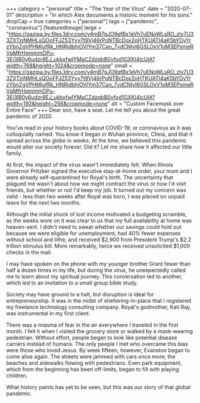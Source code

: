 +++
category = "personal"
title = "The Year of the Virus"
date = "2020-07-01"
description = "In which Alex documents a historic moment for his sons."
dropCap = true
categories = ["personal"]
tags = ["pandemic", "coronavirus"]
[featuredImage]
  large = "https://gazipa.by.files.1drv.com/y4mB7gJO9qfBx1eVh7uENoWLsRO_zlv7U33ZXTzjNMHLsQOoFFJZ53Yvy7t9Vj46rPoNTBcDox2oHTKUATI4aK5bYDvYrzYbnZgVPHMjufRk_HNRjdbhiOVIYm37Can_7vdCNIyl6GSLOxV1oM3EPxmeRVpMfrHqmmmDPu-3Ej3lB0y6udzr8EJ_ukbxfwIYMaCZdzqbB0vfod1GXKI4IcUlA?width=768&height=1024&cropmode=none"
  small = "https://gazipa.by.files.1drv.com/y4mB7gJO9qfBx1eVh7uENoWLsRO_zlv7U33ZXTzjNMHLsQOoFFJZ53Yvy7t9Vj46rPoNTBcDox2oHTKUATI4aK5bYDvYrzYbnZgVPHMjufRk_HNRjdbhiOVIYm37Can_7vdCNIyl6GSLOxV1oM3EPxmeRVpMfrHqmmmDPu-3Ej3lB0y6udzr8EJ_ukbxfwIYMaCZdzqbB0vfod1GXKI4IcUlA?width=192&height=256&cropmode=none"
  alt   = "Custom Facemask over Entire Face"
+++
Dear son, have a seat. Let me tell you about the great pandemic of 2020.

You've read in your history books about COVID-19; or coronavirus as it was colloquially named. You know it began in Wuhan province, China, and that it spread across the globe in weeks. At the time, we believed this pandemic would alter our society forever. Did it? Let me share how it affected our little family.

At first, the impact of the virus wasn't immediately felt. When Illinois Governor Pritzker signed the executive stay-at-home order, your mom and I were already self-quarantined for Royal's birth. The uncertainty that plagued me wasn't about how we might contract the virus or how I'd visit friends, but whether or not I'd keep my job. It turned out my concern was valid - less than two weeks after Royal was born, I was placed on unpaid leave for the next two months.

Although the initial shock of lost income motivated a budgeting scramble, as the weeks wore on it was clear to us that my full availability at home was heaven-sent. I didn't need to sweat whether our savings could hold out because we were eligible for unemployment, had 40% fewer expenses without school and tithe, and received $2,900 from President Trump's $2.2 trillion stimulus bill. More remarkably, twice we received unsolicited $1,000 checks in the mail.

I may have spoken on the phone with my younger brother Grant fewer than half a dozen times in my life, but during the virus, he unexpectedly called me to learn about my spiritual journey. This conversation led to another, which led to an invitation to a small group bible study.

Society may have ground to a halt, but disruption is ideal for entrepreneurship. It was in the midst of sheltering-in-place that I registered my freelance technology consulting company. Royal's godmother, Kati Ray, was instrumental in my first client.

There was a miasma of fear in the air everywhere I traveled in the first month. I felt it when I visited the grocery store or walked by a mask-wearing pedestrian. Without effort, people began to look like potential disease carriers instead of humans. The only people I met who overcame this bias were those who loved Jesus. By week fifteen, however, Evanston began to come alive again. The streets were jammed with cars once more; the beaches and sidewalks flowing with pedestrians. Even park equipment, which from the beginning has been off-limits, began to fill with playing children.

What history paints has yet to be seen, but this was our story of that global pandemic.

